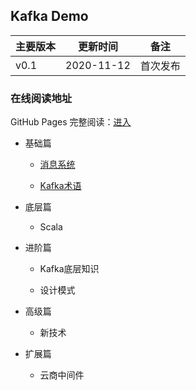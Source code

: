 ## Kafka Demo


| 主要版本 | 更新时间       | 备注             |
| ---- | ---------- | -------------- |
| v0.1 | 2020-11-12 | 首次发布           |


### 在线阅读地址

GitHub Pages 完整阅读：[进入](https://chassic.github.io/KafkaDemo/)

* 基础篇

    * [消息系统](/basics/kafka-basic/basic-message-system.md)
    
    * [Kafka术语](/basics/kafka-basic/basic-concept.md)

* 底层篇
            
     * Scala

            
* 进阶篇          
    * Kafka底层知识
            
    * 设计模式

            
* 高级篇
            
    * 新技术
            
            
* 扩展篇
            
    * 云商中间件
